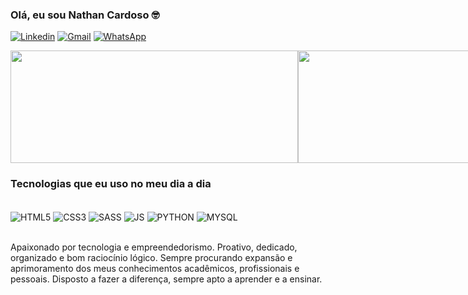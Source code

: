 ### Olá, eu sou Nathan Cardoso 🤓

[![Linkedin](https://img.shields.io/badge/LinkedIn-0077B5?style=for-the-badge&logo=linkedin&logoColor=white)](https://www.linkedin.com/in/nathancardoso1/)
[![Gmail](	https://img.shields.io/badge/Gmail-D14836?style=for-the-badge&logo=gmail&logoColor=white)](mailto:ns77502@gmail.com)
[![WhatsApp](https://img.shields.io/badge/WhatsApp-25D366?style=for-the-badge&logo=whatsapp&logoColor=white)](https://api.whatsapp.com/send?phone=5521986141270)

<div style="display: flex;">
    <img width="460em" height="180em" src="https://github-readme-stats.vercel.app/api?username=nathancardoso&show_icons=true&theme=radical">
    <img width="460em" height="180em" src="https://github-readme-stats.vercel.app/api/top-langs/?username=nathancardoso&layout=compact&langs_count=168&theme=radical">
</div>

### Tecnologias que eu uso no meu dia a dia

<div style="display: inline_block"><br> 
    <img align="center" alt="HTML5" src="https://img.shields.io/badge/HTML5-E34F26?style=for-the-badge&logo=html5&logoColor=white">
    <img align="center" alt="CSS3" src="https://img.shields.io/badge/CSS3-1572B6?style=for-the-badge&logo=css3&logoColor=white">
    <img align="center" alt="SASS" src="https://img.shields.io/badge/Sass-CC6699?style=for-the-badge&logo=sass&logoColor=white">
    <img align="center" alt="JS" src="https://img.shields.io/badge/JavaScript-F7DF1E?style=for-the-badge&logo=javascript&logoColor=black">
    <img align="center" alt="PYTHON" src="https://img.shields.io/badge/Python-14354C?style=for-the-badge&logo=python&logoColor=white">
    <img align="center" alt="MYSQL" src="https://img.shields.io/badge/MySQL-00000F?style=for-the-badge&logo=mysql&logoColor=white">
</div><br>

Apaixonado por tecnologia e empreendedorismo.
Proativo, dedicado, organizado e bom raciocínio lógico.
Sempre procurando expansão e aprimoramento dos meus conhecimentos acadêmicos, profissionais e pessoais. Disposto a fazer a diferença, sempre apto a aprender e a ensinar.

